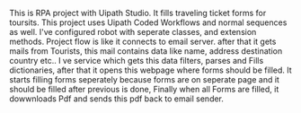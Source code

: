 This is RPA project with Uipath Studio. It fills traveling ticket forms for toursits. This project uses Uipath Coded Workflows and normal sequences as well. I've configured robot with seperate classes, and extension methods. Project flow is like it connects to email server. after that it gets mails from Tourists, this mail contains data like name, address destination country etc..
I ve service which gets this data filters, parses and Fills dictionaries, after that it opens this webpage where forms should be filled. It starts filling forms seperately because forms are on seperate page and it should be filled after previous is done,
 Finally when all Forms are filled, it dowwnloads Pdf and sends this pdf back to email sender.
